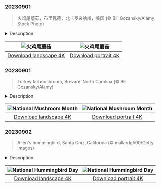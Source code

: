

### 20230901

> 火鸡尾蘑菇，布里瓦德，北卡罗来纳州，美国 (© Bill Gozansky/Alamy Stock Photo)

<details>
<summary>Description</summary>

> 当蘑菇委员会决定给这些用途广泛的蘑菇们设立一个全国性的节日的时候，他们认为9月是最合适的月份——因为这个时候，宾夕法尼亚州就有一个蘑菇节。美国蘑菇月旨在强调蘑菇的重要性，并鼓励大家去了解蘑菇，分辨毒蘑菇和可食用蘑菇。今天照片上这种蘑菇因长得像火鸡尾巴，因而得名火鸡尾蘑菇，在中国传统医学中可入药。最近的研究也表明，火鸡尾蘑菇还具有抗肿瘤的特性，有助于增强免疫系统。此外，蘑菇还是很有营养价值的食物，从波多贝罗蘑菇到香菇，可食用的蘑菇有成千上万种。无论是煎炒、做馅、切片、还是做披萨或是做汤，蘑菇总能在餐桌上找到它的一席之地。
> 
> 
> 
> 

</details>

| ![火鸡尾蘑菇](https://cn.bing.com/th?id=OHR.TurkeyTailMush_ZH-CN9683744281_UHD.jpg&pid=hp&w=400&h=224&rs=1&c=4) | ![火鸡尾蘑菇](https://cn.bing.com/th?id=OHR.TurkeyTailMush_ZH-CN9683744281_1080x1920.jpg&pid=hp&w=155&h=315&rs=1&c=4) |
|:---------:|:---------:|
| [Download landscape 4K](https://cn.bing.com/th?id=OHR.TurkeyTailMush_ZH-CN9683744281_UHD.jpg) | [Download portrait 4K](https://cn.bing.com/th?id=OHR.TurkeyTailMush_ZH-CN9683744281_1080x1920.jpg) |

### 20230901

> Turkey tail mushroom, Brevard, North Carolina (© Bill Gozansky/Alamy)

<details>
<summary>Description</summary>

> When the Mushroom Council decided it was high time to 'champignon' these versatile fungi, they settled on September as the perfect time to do so. National Mushroom Month highlights their importance and encourages you to know your mushrooms. For example, poisonous jack-o'-lantern mushrooms are sometimes misidentified as edible chanterelles. Others have medicinal properties like today's homepage species, turkey tail, used to treat lung conditions in traditional Chinese medicine. Recent research showed them exhibiting anti-tumor properties and helping fortify the immune system. Other mushrooms make great meal additions, and from portobello to shiitake mushrooms, there are thousands of edible species out there. Sautéed, stuffed, sliced, on a pizza, or in soup, it is time to bring some umami fun(gi) to your plate!
> 
> 
> 
> 

</details>

| ![National Mushroom Month](https://cn.bing.com/th?id=OHR.TurkeyTailMush_EN-US2958542405_UHD.jpg&pid=hp&w=400&h=224&rs=1&c=4) | ![National Mushroom Month](https://cn.bing.com/th?id=OHR.TurkeyTailMush_EN-US2958542405_1080x1920.jpg&pid=hp&w=155&h=315&rs=1&c=4) |
|:---------:|:---------:|
| [Download landscape 4K](https://cn.bing.com/th?id=OHR.TurkeyTailMush_EN-US2958542405_UHD.jpg) | [Download portrait 4K](https://cn.bing.com/th?id=OHR.TurkeyTailMush_EN-US2958542405_1080x1920.jpg) |

### 20230902

> Allen's hummingbird, Santa Cruz, California (© mallardg500/Getty Images)

<details>
<summary>Description</summary>

> It's National Hummingbird Day, a day to celebrate these tiny wonders. Their colorful plumage and ability to hover mid-air make them particularly eye-catching. The rapid flapping of their wings—an average of 53 times a second—creates their trademark humming sound and works up quite an appetite: These little birdies can feed every 10–15 minutes! Today's homepage star is an Allen's hummingbird, which grows to about 3.5 inches in length and is found along the west coast of North America, most commonly in California. National Hummingbird Day aims to boost the preservation of these mini marvels, by protecting them and their habitat.
> 
> 
> 
> 

</details>

| ![National Hummingbird Day](https://cn.bing.com/th?id=OHR.TinyHummer_EN-US3171586787_UHD.jpg&pid=hp&w=400&h=224&rs=1&c=4) | ![National Hummingbird Day](https://cn.bing.com/th?id=OHR.TinyHummer_EN-US3171586787_1080x1920.jpg&pid=hp&w=155&h=315&rs=1&c=4) |
|:---------:|:---------:|
| [Download landscape 4K](https://cn.bing.com/th?id=OHR.TinyHummer_EN-US3171586787_UHD.jpg) | [Download portrait 4K](https://cn.bing.com/th?id=OHR.TinyHummer_EN-US3171586787_1080x1920.jpg) |